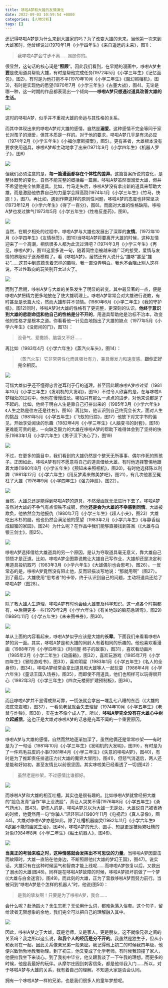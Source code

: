 ```yaml
---
title: 哆啦A梦和大雄的友情演化
date: 2022-09-03 10:59:54 +0800
categories: [人物分析]
tags: []
---
```



还记得哆啦A梦是为什么来到大雄家的吗？为了改变大雄的未来。当他第一次来到大雄家时，他曾经说过(1970年1月《小学四年生》《来自遥远的未来》，图1)：

> 我哆啦A梦会寸步不离……照顾你的。

很显然，这句话的核心词是“**照顾**”。因此我们看到，在早期的漫画中，哆啦A梦**主要**是使用道具帮助大雄，有时是帮他完成任务(1972年5月《小学三年生》《记忆面包》，图2)，有时是为他打抱不平(1970年10月《小学三年生》《魔幻照相机》，图3)，有时是实现他的愿望(1970年7月《小学三年生》《古董大战》，图4)。无论是哪一种，这一时期的作品都表现出一个倾向——**哆啦A梦只想通过道具改善大雄的生活。**

![](https://pic1.zhimg.com/80/v2-ade93624aaebc250ee780ddf4747b3ce_1440w.jpg?source=c8b7c179)

这时的哆啦A梦，似乎并不重视大雄的命运与其性格的关系。

而其中体现出来的哆啦A梦对大雄的感情，自然是**溺爱**。这种感情不完全等同于家长对孩子的溺爱，但其本质是一样的。对于他的要求，哆啦A梦几乎是有求必应（1974年2月《小学五年生》《小福尔摩斯探案》，图5）。更有甚者，大雄根本没有要求使用道具，哆啦A梦却主动地拿了出来(1971年9月《小学四年生》《机器人罗子》，图6)

![](https://pic1.zhimg.com/80/v2-c6315e0a52891b745642d8bfc74c2ff5_1440w.jpg?source=c8b7c179)

但我们必须注意的是，**每一篇漫画都存在个体性的差异**。这篇答案所说的变化，是整体趋势的变化，自然不能完整的概括每一篇目。哆啦A梦虽然很溺爱大雄，但并不希望他完全依靠道具。比如，竹马走失后，哆啦A梦没有拿出新的道具来帮助大雄，而是激励他依靠自己的力量学会踩高跷(1974年1月《小学三年生》《竹马，快跑！》，图7)。再比如，遇到作弊这样的原则性问题，哆啦A梦的态度也非常坚决(1973年12月《小学六年生》《得了一百分》，图8)。而面对大雄的性格缺陷，哆啦A梦也发过脾气(1973年5月《小学五年生》《性格反差药》，图9)。

![](https://picx.zhimg.com/80/v2-3d820bb1ea7f28a1d537258f2ed09e49_1440w.jpg?source=c8b7c179)

当然，在朝夕相处的过程中，哆啦A梦与大雄也发展出了深厚的**友情**。(1972年10月《小学四年生》《友情标签》，图10)当哆啦A梦将要离开大雄的时候，这种友情迎来了一个高潮，相信很多人都为此流过泪吧？(1974年3月《小学三年生》《再见，哆啦A梦》，图11)这里多说一句，随着同性恋被越来越广泛的接受，爱情与友情的界限似乎逐渐模糊了。看《哆啦A梦》，居然还有人说什么“雄哆”甚至“雄衫”……这其中到底蕴含着怎样的趣味，我一直没弄明白。我也不会阻止别人这样说，不过性取向的玩笑别开太过火了。

![](https://pic1.zhimg.com/80/v2-9f220bd8b8a6fef73c07d844885117aa_1440w.jpg?source=c8b7c179)

而到了后期，哆啦A梦与大雄的关系发生了明显的转变。其中最显著的一点，便是哆啦A梦把精力更多地放在了使大雄明理上。哆啦A梦常常会对大雄进行说教，有时甚至是长篇大论，然而大雄却并不领情。(1980年6月《小学二年生》《我的守护纸》，图12)同时，哆啦A梦对大雄的性格有了更完整，更深刻的认识。**他终于意识到大雄的悲剧命运和他自己的性格是分不开的**，用道具帮助他是治标不治本，改变他的性格才是根本之道。你看看他一针见血地指出了大雄的缺点（1977年5月《小学六年生》《没房间的门》，图13）：

> 没骨气、爱撒娇、脑袋又不好……

再比如（1983年4月《小学六年生》《蒸汽火车头》，图14）：

> （蒸汽火车）它非常男性化而且强壮有力，兼具爆发力和速度感。**跟你正好完全相反。**

![](https://pic1.zhimg.com/80/v2-005ea1963378dfbdc61b2f58be4c2962_1440w.jpg?source=c8b7c179)

可惜大雄似乎还不懂得忠言逆耳利于行的道理，甚至因此跟哆啦A梦吵过架（1981年10月《小学三年生》《发明机的大发明》，图15）不过令人欣喜的是，在与哆啦A梦相处的过程中，他也在慢慢成长。哪怕只有那么一点点的进步，对他来说都是了不起的。比如，他终于明白人生是靠自己打拼出来的（1985年3月《小学六年生》《人生之路是往左还是往右》，图16）再比如，他认识到自己终究会长大，面对人生的挑战（1981年5月《小学五年生》《飞蚁的行踪》，图17）他放下对文字书的偏见，开始享受阅读的乐趣（1982年4月《小学三年生》《人脑变书的封套》，图18）更难能可贵的是，一向缺乏毅力的大雄在哆啦A梦的帮助下难得体会到了坚持的快乐(1983年1月《小学六年生》《男子汉下决心了》，图19)

![](https://pic1.zhimg.com/80/v2-f4e6bf78a554b35c53366e9db0af95c4_1440w.png?source=c8b7c179)

不过，在更多的篇目中，我们看到的大雄仍然是个整天无所事事、偶尔作死的熊孩子。正因如此，哆啦A梦有时不愿意将自己的道具借给大雄。有时他选择警惕地跟着大雄(1980年8月《小学五年生》《预知未来照相机》，图20)，有时他选择陈以利弊（1981年12月《小学六年生》《用反梦素来做美梦吧》，图21），有几次他甚至冤枉了大雄（1976年9月《小学四年生》《强力神扇》，图22）。

![](https://pic1.zhimg.com/80/v2-e5620d313b31662d1a7cca9ef30caefd_1440w.jpg?source=c8b7c179)

当然，大雄总还是能得到哆啦A梦的道具，不然漫画就无法进行下去了。哆啦A梦虽然对大雄的不争气有点恨铁不成钢，但他**还是会为大雄的不幸感到同情**。大雄被欺负，他依然会为他报仇（1980年7月《小学三年生》《超人小夫》，图23）大雄吃出木杉的醋，他也仍然会满足他的愿望（1983年2月《小学六年生》《与静香组成甜蜜的家园》，图24）为什么呢？在作品中我们能够直接找到答案（《大雄与白银三剑士》，图25）。

![](https://pica.zhimg.com/80/v2-d1a07e841be1dc5e1374abed18e58e71_1440w.jpg?source=c8b7c179)

哆啦A梦选择借给大雄道具的另一个原因，是认为夺取道具毫无意义，靠大雄自己领悟才是正道。比如，哆啦A梦企图靠说教让大雄自己写作业，大雄却还是决定利用道具投机取巧（1983年3月《小学六年生》《大雄偶尔也会思考》，图26）。一反常态的是，哆啦A梦竟然没有阻止他，反而轻描淡写地说：“那就用啊”（图27）。到了最后，大雄使用“思考者”的卡带，终于认识到自己的问题，主动将道具还给了哆啦A梦（图28）。

![](https://picx.zhimg.com/80/v2-af7f2ff7d5e2bf4bc8aabb0f1e97134b_1440w.jpg?source=c8b7c179)

除了教大雄人生道理，哆啦A梦有时也会给大雄普及科学知识。这一点各个时期都有，中后期更多一些(1979年2月《小学六年生》《有关地球的脑筋急转弯》，图29)(1989年11月《小学五年生》《未来图书券》，图30)。

![](https://pic1.zhimg.com/80/v2-01d08f92d625030ad630c08d6a5c2992_1440w.jpg?source=c8b7c179)

单从上面的内容看起来，哆啦A梦似乎应该是大雄的**长辈**。下面我们来看看哆啦A梦的另一面。其实，哆啦A梦是和大雄的同龄人有着相同的乐趣的。他也喜欢看漫画（1988年7月《小学四年生》《时间屋 柿子的故事》，图31），喜欢看动画片（1985年2月《小学二年生》《动画箱》，图32），喜欢玩游戏（1985年7月《小学四年生》《冒险游戏书》，图33），喜欢明星（1983年1月《小学五年生》《名人的全身印》，图34）。哆啦A梦经常会拿出道具和大雄等人一起玩耍（1986年4月《小学六年生》《童话王国入场券》，图35），而即使不用道具，他们也照样可以玩得很开心（1982年3月《小学三年生》《四次元楼房扩建预制板》，图36）。

![](https://pica.zhimg.com/80/v2-70a127dca69a12eb5edf60e0b2ed9bda_1440w.jpg?source=c8b7c179)

而且哆啦A梦并不显得成熟可靠，一慌张就会拿出一堆乱七八糟的东西（《大雄的海底鬼岩城》，图37），一看见老鼠就会失去理智（1974年10月《小学五年生》《老鼠与炸弹》，图38），实在太不像个成人了。所以，**哆啦A梦完全没有在大雄心中树立起威信**，这也正是大雄对哆啦A梦的话总是充耳不闻的一个重要原因。

![](https://pic1.zhimg.com/80/v2-4f018c2af8989eab4eeced4fcd7c705b_1440w.jpg?source=c8b7c179)

哆啦A梦与大雄的感情，自然而然地逐渐加深了。虽然他俩还是常常吵架——有时是为了一句话（1981年10月《小学三年生》《发明机的大发明》，图39），有时是为了一件鸡毛蒜皮的小事(1981年4月《小学三年生》《失意的哆啦A梦》，图40)，有时是为了推卸责任排遣压力(《大雄的魔界大冒险》，图41)，但怒气消退后，两人还是能和好如初，甚至友情比以前很坚固。其实哆啦美已经看透了一切(图42)：

> 虽然老是吵架，不过感情比谁都好。

![](https://picx.zhimg.com/80/v2-cf37f9bd128d981d758e64ad2e417889_1440w.jpg?source=c8b7c179)

而哆啦A梦和大雄的相互吐槽，其实也是很有趣的。比如哆啦A梦就曾经把大雄的“脸色发青”当作“早上没洗脸”，真让人哭笑不得(1976年8月《小学五年生》《勇气药水》，图43)。更伤人的是，哆啦A梦总以为大雄一无是处，大雄说自己被表扬的时候，他竟然用一句“你骗人”轻轻带过(1980年11月《电视君》《真人录像》，图44)。大雄对哆啦A梦亦是如此。除了吐槽机器幽灵(1982年11月《小学六年生》《欲罢不能的幽灵生活》，图45)，哆啦A梦的光头、圆手、短腿更是被频繁吐槽的对象(1984年8月《小学二年生》《黏土机器人》，图46)。

![](https://picx.zhimg.com/80/v2-5cdb2de1d8cea64f6a0347afb49ab331_1440w.jpg?source=c8b7c179)

**当真正的考验来临之时，这种情感就会发挥出不可思议的力量**。当哆啦A梦因雷击而故障时，大雄一直陪在他身边，不断照顾他(《大雄的梦幻王国》，图47)。说实话，大雄只有在这种时候运气和智商才能上线呢……而哆啦A梦恢复以后，又救出了溺水的大雄(图48)。同样是在哆啦A梦故障的时候，哆啦A梦损坏前做了一个梦(《大雄与白金迷宫》，图49)。而此刻的大雄，正为了营救哆啦A梦而努力前行。当被问到“哆啦A梦是个怎样的机器人”时，他说(图50)：

> 是我的挚友啊！只要是为了哆啦A梦，我会……

会什么呢？赴汤蹈火？舍生忘死？无论用什么词，都难免落入俗套。这个句子，留给读者无限想象的余地，我们完全可以把自己的理解融入其中。

![](https://pic1.zhimg.com/80/v2-e38cd71c53fdefdd17fe51ddb102fc39_1440w.jpg?source=c8b7c179)

因此，哆啦A梦之于大雄，既是老师，又是家人，更是朋友。这不就像兄弟之间的关系吗？我之所以这么说，**和我个人的经历是分不开的**。我虽然是独生子，但从小和表哥在一起，因此关系像亲兄弟一般亲密。我记得他上初二的时候我四年级，他便兴致勃勃地教我物理。到了初三，他又变成了化学老师。有时候我顶撞了家人，他便拉我坐下来谈心。到了我初中毕业，他又跟我谈了一下午我的理想。而更多的时候，他是我最好的玩伴。从摩尔庄园到刺客信条，都是他带我入门……所以，对于哆啦A梦与大雄的关系，我有着自己的理解。不知道大家是否会认同。

拥有一个哆啦A梦一样的兄弟，也是我们很多人的童年梦想呢。
